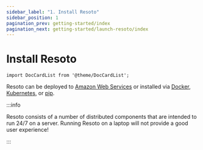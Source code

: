 ```yaml
---
sidebar_label: "1. Install Resoto"
sidebar_position: 1
pagination_prev: getting-started/index
pagination_next: getting-started/launch-resoto/index
---
```


# Install Resoto

```mdx-code-block
import DocCardList from '@theme/DocCardList';
```

Resoto can be deployed to [Amazon Web Services](./aws.md) or installed via [Docker](./docker.md), [Kubernetes](./kubernetes.md), or [pip](./pip.md).

:::info

Resoto consists of a number of distributed components that are intended to run 24/7 on a server. Running Resoto on a laptop will not provide a good user experience!

:::

<DocCardList />
